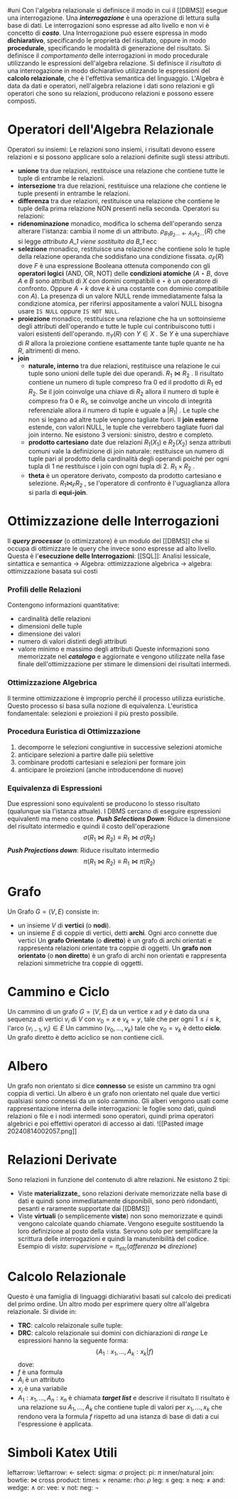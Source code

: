#uni 
Con l'algebra relazionale si definisce il modo in cui il [[DBMS]] esegue una interrogazione.
Una ___interrogazione___ è una operazione di lettura sulla base di dati. Le interrogazioni sono espresse ad alto livello e non vi è concetto di ___costo___.
Una Interrogazione può essere espressa in modo __dichiarativo__, specificando le proprietà del risultato, oppure in modo __procedurale__, specificando le modalità di generazione del risultato.
Si definisce il _comportamento_ delle interrogazioni in modo procedurale utilizzando le espressioni dell'algebra relazione.
Si definisce il _risultato_ di una interrogazione in modo dichiarativo utilizzando le espressioni del __calcolo relazionale__, che è l'effettiva semantica del linguaggio.
L'Algebra è data da dati e operatori, nell'algebra relazione i dati sono relazioni e gli operatori che sono su relazioni, producono relazioni e possono essere composti.
# Operatori dell'Algebra Relazionale
Operatori su insiemi:
	Le relazioni sono insiemi, i risultati devono essere relazioni e si possono applicare solo a relazioni definite sugli stessi attributi.
- __unione__
  tra due relazioni, restituisce una relazione che contiene tutte le tuple di entrambe le relazioni.
- __intersezione__
  tra due relazioni, restituisce una relazione che contiene le tuple presenti in entrambe le relazioni.
- __differenza__
  tra due relazioni, restituisce una relazione che contiene le tuple della prima relazione NON presenti nella seconda.
Operatori su relazioni:
- __ridenominazione__
  monadico, modifica lo schema dell'operando senza alterare l'istanza: cambia il nome di un attributo. $\rho_{B_1B_2...\leftarrow A_1A_2...}(R)$ che si legge _attributo A_1 viene sostituito da B_1_ ecc
- __selezione__
  monadico, restituisce una relazione che contiene solo le tuple della relazione operanda che soddisfano una condizione fissata. $\sigma _F (R)$ dove $F$ è una espressione Booleana ottenuta componendo con gli __operatori logici__ (AND, OR, NOT) delle __condizioni atomiche__ ($A \star B$, dove $A$ e $B$ sono attributi di $X$ con domini compatibili e $\star$ è un operatore di confronto. Oppure $A \star k$ dove $k$ è una costante con dominio compatibile con $A$). La presenza di un valore NULL rende immediatamente falsa la condizione atomica, per riferirsi appositamente a valori NULL bisogna usare `IS NULL` oppure `IS NOT NULL`.
- __proiezione__
  monadico, restituisce una relazione che ha un sottoinsieme degli attributi dell'operando e tutte le tuple cui contribuiscono tutti i valori esistenti dell'operando. $\pi _Y (R)$ con $Y \in X$ . Se $Y$ è una superchiave di $R$ allora la proiezione contiene esattamente tante tuple quante ne ha $R$, altrimenti di meno.
- __join__
	- __naturale, interno__
	  tra due relazioni, restituisce una relazione le cui tuple sono unioni delle tuple dei due operandi. $R_1\bowtie R_2$ . Il risultato contiene un numero di tuple compreso fra $0$ ed il prodotto di $R_1$ ed $R_2$. Se il join coinvolge una chiave di $R_2$ allora il numero di tuple è compreso fra $0$ e $R_1$, se coinvolge anche un vincolo di integrità referenziale allora il numero di tuple è uguale a $|R_1|$ .
	  Le tuple che non si legano ad altre tuple vengono tagliate fuori.
	  Il __join esterno__ estende, con valori NULL, le tuple che verrebbero tagliate fuori dal join interno. Ne esistono 3 versioni: sinistro, destro e completo.
	- __prodotto cartesiano__
	  date due relazioni $R_1(X_1)$ e $R_2(X_2)$ senza attributi comuni vale la definizione di join naturale: restituisce un numero di tuple pari al prodotto della cardinalità degli operandi poiché per ogni tupla di $1$ ne restituisce i join con ogni tupla di $2$. $R_1 \times R_2$ .
	- __theta__
	  è un operatore derivato, composto da prodotto cartesiano e selezione. $R_1 \bowtie _F R_2$ , se l'operatore di confronto è l'uguaglianza allora si parla di __equi-join__.
# Ottimizzazione delle Interrogazioni
Il ___query processor___ (o ottimizzatore) è un modulo del [[DBMS]] che si occupa di ottimizzare le query che invece sono espresse ad alto livello.
Questa è l'__esecuzione delle Interrogazioni__:
	[[SQL]]: Analisi lessicale, sintattica e semantica -> Algebra: ottimizzazione algebrica -> algebra: ottimizzazione basata sui costi
### Profili delle Relazioni
Contengono informazioni quantitative:
- cardinalità delle relazioni
- dimensioni delle tuple
- dimensione dei valori
- numero di valori distinti degli attributi
- valore minimo e massimo degli attributi
Queste informazioni sono memorizzate nel ___catalogo___ e aggiornate e vengono utilizzate nella fase finale dell'ottimizzazione per stimare le dimensioni dei risultati intermedi.
### Ottimizzazione Algebrica
Il termine ottimizzazione è improprio perché il processo utilizza euristiche. Questo processo si basa sulla nozione di equivalenza.
L'euristica fondamentale: selezioni e proiezioni il più presto possibile.
### Procedura Euristica di Ottimizzazione
1. decomporre le selezioni congiuntive in successive selezioni atomiche
2. anticipare selezioni a partire dalle più selettive
3. combinare prodotti cartesiani e selezioni per formare join
4. anticipare le proiezioni (anche introducendone di nuove)
### Equivalenza di Espressioni
Due espressioni sono equivalenti se producono lo stesso risultato (qualunque sia l'istanza attuale). I DBMS cercano di eseguire espressioni equivalenti ma meno costose.
___Push Selections Down___:
	Riduce la dimensione del risultato intermedio e quindi il costo dell'operazione $$\sigma(R_1 \bowtie R_2)\equiv R_1 \bowtie \sigma(R_2)$$
___Push Projections down___:
	Riduce risultato intermedio $$\pi(R_1\bowtie R_2)\equiv R_1 \bowtie \pi(R_2)$$
# Grafo
Un Grafo $G=(V,E)$ consiste in:
- un insieme $V$ di __vertici__ (o __nodi__).
- un insieme $E$ di coppie di vertici, detti __archi__.
  Ogni arco connette due vertici
Un __grafo Orientato__ (o __diretto__) è un grafo di archi orientati e rappresenta relazioni orientate tra coppie di oggetti.
Un __grafo non orientato__ (o __non diretto__) è un grafo di archi non orientati e rappresenta relazioni simmetriche tra coppie di oggetti.
# Cammino e Ciclo
Un cammino di un grafo $G=(V,E)$ da un vertice $x$ ad $y$ è dato da una sequenza di vertici $v_i$ di $V$ con $v_0=x$ e $v_k=y$, tale che per ogni $1 \leq i \leq k$, l'arco $(v_{i-1},v_i) \in E$ 
Un cammino $(v_0,...,v_k)$ tale che $v_0=v_k$ è detto __ciclo__.
Un grafo diretto è detto aciclico se non contiene cicli.
# Albero
Un grafo non orientato si dice __connesso__ se esiste un cammino tra ogni coppia di vertici.
Un albero è un grafo non orientato nel quale due vertici qualsiasi sono connessi da un solo cammino.
Gli alberi vengono usati come rappresentazione interna delle interrogazioni: le foglie sono dati, quindi relazioni o file e i nodi intermedi sono operatori, quindi prima operatori algebrici e poi effettivi operatori di accesso ai dati.
![[Pasted image 20240814002057.png]] 
# Relazioni Derivate
Sono relazioni in funzione del contenuto di altre relazioni. 
Ne esistono 2 tipi:
- Viste __materializzate___
  sono relazioni derivate memorizzate nella base di dati e quindi sono immediatamente disponibili, sono però ridondanti, pesanti e raramente supportate dai [[DBMS]]
- Viste __virtuali__ (o semplicemente __viste__)
  non sono memorizzate e quindi vengono calcolate quando chiamate. Vengono eseguite sostituendo la loro definizione al posto della vista. Servono solo per semplificare la scrittura delle interrogazioni e quindi la manutenibilità del codice.
Esempio di _vista_: $supervisione=\pi_{etc}(afferenza \bowtie direzione)$ 
# Calcolo Relazionale
Questo è una famiglia di linguaggi dichiarativi basati sul calcolo dei predicati del primo ordine. Un altro modo per esprimere query oltre all'algebra relazionale.
Si divide in:
- __TRC__: calcolo relaizonale sulle tuple:
- __DRC__: calcolo relazionale sui domini con dichiarazioni di _range_ 
Le espressioni hanno la seguente forma: $$\{A_1:x_1,...,A_k:x_k|f\}$$
dove:
- $f$ è una formula
- $A_i$ è un attributo
- $x_i$ è una variabile
- $A_1:x_1,...,A_n:x_n$ è chiamata ___target list___ e descrive il risultato
Il risultato è una relazione su $A_1,...,A_k$ che contiene tuple di valori per $x_1,...,x_k$ che rendono vera la formula $f$ rispetto ad una istanza di base di dati a cui l'espressione è applicata.
# Simboli Katex Utili
leftarrow: \leftarrow: $\leftarrow$ 
select: sigma: $\sigma$ 
project: pi: $\pi$ 
inner/natural join: bowtie: $\bowtie$ 
cross product: times: $\times$ 
rename: rho: $\rho$ 
leg: $\leq$ 
geq: $\geq$ 
neq: $\neq$ 
and: wedge: $\wedge$ 
or: vee: $\vee$ 
not: neg: $\neg$ 